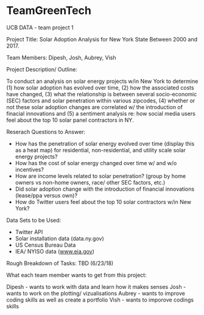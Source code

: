 # TeamGreenTech
UCB DATA  - team project 1

Project Title: Solar Adoption Analysis for New York State Between 2000 and 2017. 

Team Members: Dipesh, Josh, Aubrey, Vish

Project Description/ Outline: 

To conduct an analysis on solar energy projects w/in New York to determine (1) how solar adoption has evolved over time, (2) how the associated costs have changed, (3) what the relationship is between several socio-economic (SEC) factors and solar penetration within various zipcodes, (4) whether or not these solar adoption changes are correlated w/ the introduction of finacial innovations and (5) a sentiment analysis re: how social media users feel about the top 10 solar panel contractors in NY. 

Reserach Questions to Answer:

- How has the penetration of solar energy evolved over time (display this as a heat map) for residential, non-residential, and utility scale solar energy projects?
- How has the cost of solar energy changed over time w/ and w/o incentives?
- How are income levels related to solar penetration? (group by home owners vs non-home owners, race/ other SEC factors, etc.)
- Did solar adoption change with the introduction of financial innovations (lease/ppa versus own)?
- How do Twitter users feel about the top 10 solar contractors w/in New York?

Data Sets to be Used:

- Twitter API
- Solar installation data (data.ny.gov)
- US Census Bureau Data
- IEA/ NYISO data (www.eia.gov)

Rough Breakdown of Tasks: TBD (6/23/18)



What each team member wants to get from this project:

Dipesh - wants to work with data and learn how it makes senses
Josh - wants to work on the plotting/ vizualisations 
Aubrey - wants to improve coding skills as well as create a portfolio
Vish - wants to imporove codings skills 